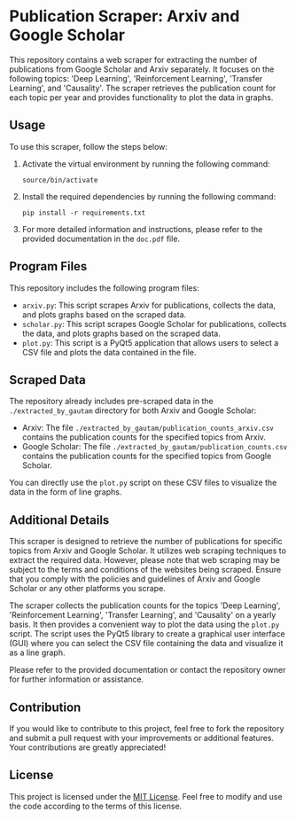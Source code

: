 # Publication Scraper: Arxiv and Google Scholar

This repository contains a web scraper for extracting the number of publications from Google Scholar and Arxiv separately. It focuses on the following topics: 'Deep Learning', 'Reinforcement Learning', 'Transfer Learning', and 'Causality'. The scraper retrieves the publication count for each topic per year and provides functionality to plot the data in graphs.

## Usage

To use this scraper, follow the steps below:

1. Activate the virtual environment by running the following command:

   ```
   source/bin/activate
   ```

2. Install the required dependencies by running the following command:

   ```
   pip install -r requirements.txt
   ```

3. For more detailed information and instructions, please refer to the provided documentation in the `doc.pdf` file.

## Program Files

This repository includes the following program files:

- `arxiv.py`: This script scrapes Arxiv for publications, collects the data, and plots graphs based on the scraped data.
- `scholar.py`: This script scrapes Google Scholar for publications, collects the data, and plots graphs based on the scraped data.
- `plot.py`: This script is a PyQt5 application that allows users to select a CSV file and plots the data contained in the file.

## Scraped Data

The repository already includes pre-scraped data in the `./extracted_by_gautam` directory for both Arxiv and Google Scholar:

- Arxiv: The file `./extracted_by_gautam/publication_counts_arxiv.csv` contains the publication counts for the specified topics from Arxiv.
- Google Scholar: The file `./extracted_by_gautam/publication_counts.csv` contains the publication counts for the specified topics from Google Scholar.

You can directly use the `plot.py` script on these CSV files to visualize the data in the form of line graphs.

## Additional Details

This scraper is designed to retrieve the number of publications for specific topics from Arxiv and Google Scholar. It utilizes web scraping techniques to extract the required data. However, please note that web scraping may be subject to the terms and conditions of the websites being scraped. Ensure that you comply with the policies and guidelines of Arxiv and Google Scholar or any other platforms you scrape.

The scraper collects the publication counts for the topics 'Deep Learning', 'Reinforcement Learning', 'Transfer Learning', and 'Causality' on a yearly basis. It then provides a convenient way to plot the data using the `plot.py` script. The script uses the PyQt5 library to create a graphical user interface (GUI) where you can select the CSV file containing the data and visualize it as a line graph.

Please refer to the provided documentation or contact the repository owner for further information or assistance.

## Contribution

If you would like to contribute to this project, feel free to fork the repository and submit a pull request with your improvements or additional features. Your contributions are greatly appreciated!

## License

This project is licensed under the [MIT License](LICENSE). Feel free to modify and use the code according to the terms of this license.
